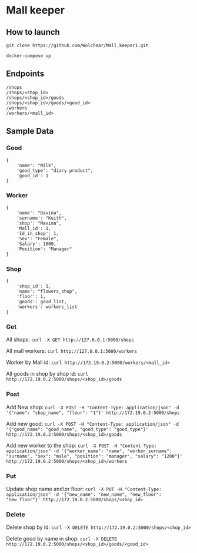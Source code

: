 ﻿# Mall keeper

## How to launch
```git clone https://github.com/Wolchear/Mall_keeper1.git```

```docker-compose up```



## Endpoints
```
/shops
/shops/<shop_id>
/shops/<shop_id>/goods
/shops/<shop_id>/goods/<good_id>
/workers
/workers/<mall_id>
```

## Sample Data
### Good
```
{
	'name': "Milk",
	'good_type': "diary product",
	'good_id': 1
}
```
### Worker
```
{
	'name': "Davina",
	'surname': "Keith",
	'shop': "Maxima",
	'Mall_id': 1,
	'Id_in_shop': 1,
	'Sex': "Female",
	'Salary': 1000,
	'Position': "Manager"
}
```
### Shop
```
{
	'shop_id': 1,
	'name': "flowers_shop",
	'floor': 1,
	'goods': good_list,
	'workers': workers_list
}
```


### Get
All shops:
```curl -X GET http://127.0.0.1:5000/shops```

All mall workers:
```curl http://127.0.0.1:5000/workers```

Worker by Mall id:
```curl http://172.19.0.2:5000/workers/<mall_id>```

All goods in shop by shop id:
```curl http://172.19.0.2:5000/shops/<shop_id>/goods```

### Post
Add New shop:
```curl -X POST -H "Content-Type: application/json" -d '{"name": "shop_name", "floor": "1"}' http://172.19.0.2:5000/shops```

Add new good:
```curl -X POST -H "Content-Type: application/json" -d '{"good_name": "good_name", "good_type": "good_type"}' http://172.19.0.2:5000/shops/<shop_id>/goods```

Add new worker to the shop:
```curl -X POST -H "Content-Type: application/json" -d '{"worker_name": "name", "worker_surname": "surname", "sex": "male", "position": "manager", "salary": "1200"}' http://172.19.0.2:5000/shops/<shop_id>/workers```

### Put
Update shop name and\or floor:
```curl -X PUT -H "Content-Type: application/json" -d '{"new_name": "new_name", "new_floor": "new_floor"}' http://172.19.0.2:5000/shops/<shop_id>```

### Delete
Delete shop by id:
```curl -X DELETE http://172.19.0.2:5000/shops/<shop_id>```

Delete good by name in shop:
```curl -X DELETE http://172.19.0.2:5000/shops/<shop_id>/goods/<good_id>```
